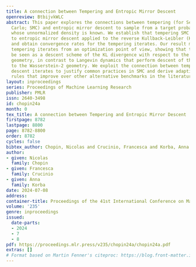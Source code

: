 ```yaml
---
title: A connection between Tempering and Entropic Mirror Descent
openreview: BtbijvkWLC
abstract: This paper explores the connections between tempering (for Sequential Monte
  Carlo; SMC) and entropic mirror descent to sample from a target probability distribution
  whose unnormalized density is known. We establish that tempering SMC corresponds
  to entropic mirror descent applied to the reverse Kullback-Leibler (KL) divergence
  and obtain convergence rates for the tempering iterates. Our result motivates the
  tempering iterates from an optimization point of view, showing that tempering can
  be seen as a descent scheme of the KL divergence with respect to the Fisher-Rao
  geometry, in contrast to Langevin dynamics that perform descent of the KL with respect
  to the Wasserstein-2 geometry. We exploit the connection between tempering and mirror
  descent iterates to justify common practices in SMC and derive adaptive tempering
  rules that improve over other alternative benchmarks in the literature.
layout: inproceedings
series: Proceedings of Machine Learning Research
publisher: PMLR
issn: 2640-3498
id: chopin24a
month: 0
tex_title: A connection between Tempering and Entropic Mirror Descent
firstpage: 8782
lastpage: 8800
page: 8782-8800
order: 8782
cycles: false
bibtex_author: Chopin, Nicolas and Crucinio, Francesca and Korba, Anna
author:
- given: Nicolas
  family: Chopin
- given: Francesca
  family: Crucinio
- given: Anna
  family: Korba
date: 2024-07-08
address:
container-title: Proceedings of the 41st International Conference on Machine Learning
volume: '235'
genre: inproceedings
issued:
  date-parts:
  - 2024
  - 7
  - 8
pdf: https://proceedings.mlr.press/v235/chopin24a/chopin24a.pdf
extras: []
# Format based on Martin Fenner's citeproc: https://blog.front-matter.io/posts/citeproc-yaml-for-bibliographies/
---
```

